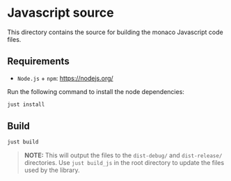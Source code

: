 # Javascript source

This directory contains the source for building the monaco Javascript code files.

## Requirements

- `Node.js` + `npm`: <https://nodejs.org/>

Run the following command to install the node dependencies:

```bash
just install
```

## Build

```bash
just build
```

> **NOTE:** This will output the files to the `dist-debug/` and `dist-release/` directories.
> Use `just build_js` in the root directory to update the files used by the library.
